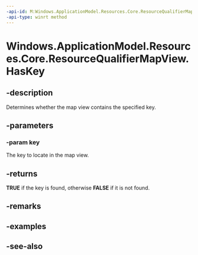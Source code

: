 ```yaml
---
-api-id: M:Windows.ApplicationModel.Resources.Core.ResourceQualifierMapView.HasKey(System.String)
-api-type: winrt method
---
```


<!-- Method syntax
public bool HasKey(System.String key)
-->

# Windows.ApplicationModel.Resources.Core.ResourceQualifierMapView.HasKey

## -description
Determines whether the map view contains the specified key.

## -parameters
### -param key
The key to locate in the map view.

## -returns
 **TRUE** if the key is found, otherwise **FALSE** if it is not found.

## -remarks

## -examples

## -see-also
